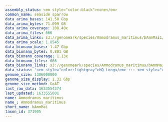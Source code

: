 ```yaml
---
assembly_status: <em style="color:black">none</em>
common_name: seaside sparrow
data_arima_bases: 141.58 Gbp
data_arima_bytes: 71.099 GB
data_arima_coverage: 108.40x
data_arima_files: 666
data_arima_links: s3://genomeark/species/Ammodramus_maritimus/bAmmMai1/genomic_data/arima/<br>
data_arima_scale: 1.8545
data_bionano_bases: 1.47 Gbp
data_bionano_bytes: 0.801 GB
data_bionano_coverage: 1.13x
data_bionano_files: 666
data_bionano_links: s3://genomeark/species/Ammodramus_maritimus/bAmmMai1/genomic_data/bionano/<br>
data_status: '<em style="color:lightgray">HQ Long</em> ::: <em style="color:lightgray">Long</em> ::: <em style="color:forestgreen">Short</em> ::: <em style="color:forestgreen">Phasing</em> ::: <em style="color:forestgreen">Scaffolding</em>'
genome_size: 1306000000
genome_size_display: 1.31 Gbp
genome_size_method: GoAT
last_raw_data: 1633554374
last_updated: 1633555001
name: Ammodramus maritimus
name_: Ammodramus_maritimus
short_name: bAmmMai
taxon_id: 371905
---
```

